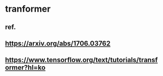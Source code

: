 # tranformer
## ref.
## https://arxiv.org/abs/1706.03762
## https://www.tensorflow.org/text/tutorials/transformer?hl=ko
